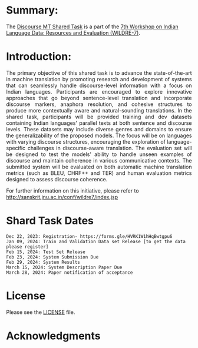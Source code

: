 # Summary:
The [Discourse MT Shared Task](https://github.com/wildre-workshop/wildre-7_discourse-mt) is a part of the [7th Workshop on Indian Language Data: Resources and Evaluation (WILDRE-7)](http://sanskrit.jnu.ac.in/conf/wildre7/index.jsp).
# Introduction:
<p align="justify"> The primary objective of this shared task is to advance the state-of-the-art in machine translation by promoting research and development of systems that can seamlessly handle discourse-level information with a focus on Indian languages. Participants are encouraged to explore innovative approaches that go beyond sentence-level translation and incorporate discourse markers, anaphora resolution, and cohesive structures to produce more contextually aware and natural-sounding translations.
  In the shared task, participants will be provided training and dev datasets containing Indian languages' parallel texts at both sentence and discourse levels. These datasets may include diverse genres and domains to ensure the generalizability of the proposed models. The focus will be on languages with varying discourse structures, encouraging the exploration of language-specific challenges in discourse-aware translation. The evaluation set will be designed to test the models' ability to handle unseen examples of discourse and maintain coherence in various communicative contexts. The submitted system will be evaluated on both automatic machine translation metrics (such as BLEU, CHRF++ and TER) and human evaluation metrics designed to assess discourse coherence. </p>

For further information on this initiative, please refer to http://sanskrit.jnu.ac.in/conf/wildre7/index.jsp

# Shard Task Dates
```
Dec 22, 2023: Registration- https://forms.gle/HVRK1W1hHqBwtgpu6
Jan 09, 2024: Train and Validation Data set Release [to get the data please register]
Feb 15, 2024: Test Set Release
Feb 23, 2024: System Submission Due
Feb 29, 2024: System Results
March 15, 2024: System Description Paper Due
March 28, 2024: Paper notification of acceptance
```

# License
Please see the [LICENSE](https://github.com/wildre-workshop/wildre-7_discourse-mt/blob/main/LICENSE) file.

# Acknowledgments
